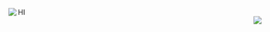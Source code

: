 
<div align="center">
  <div align="left">
    HI 
    <a href="https://solved.ac/gurwls2399">
      <img align="left" src="http://mazassumnida.wtf/api/mini/generate_badge?boj=gurwls2399" />
    </a>
  </div>
  
  <a href="https://github.com/hyeokjin-eun">
  <img align="right" src="https://github-readme-stats.vercel.app/api?username=hyeokjin-eun&show_icons=true&theme=radical" />
  </a>
</div>

<!-- [![hyeokjin's GitHub stats](https://github-readme-stats.vercel.app/api?username=hyeokjin-eun)](https://github.com/anuraghazra/github-readme-stats) -->


<!-- ![hyeokjin's GitHub Stats](https://github-readme-stats.vercel.app/api?username=hyeokjun-eun&count_private=true&theme=aura&show_icons=true)-->

<!--
**hyeokjin-eun/hyeokjin-eun** is a ✨ _special_ ✨ repository because its `README.md` (this file) appears on your GitHub profile.

Here are some ideas to get you started:

- 🔭 I’m currently working on ...
- 🌱 I’m currently learning ...
- 👯 I’m looking to collaborate on ...
- 🤔 I’m looking for help with ...
- 💬 Ask me about ...
- 📫 How to reach me: ...
- 😄 Pronouns: ...
- ⚡ Fun fact: ...
-->
